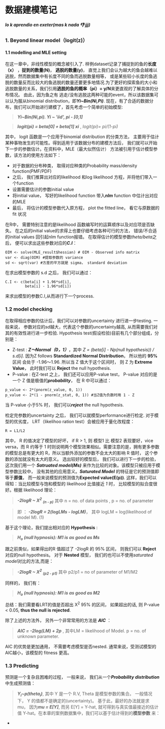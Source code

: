 # 数据建模笔记
##### lo k aprendio en exeter(mas k nada 👎 jjj)


### 1. Beyond linear model（logit(z)）
#### 1.1 modelling and MLE setting
 在这一章中，非线性模型的概念被引入了. 样例dataset记录了捕捉到的鱼的**长度（x）** ，**捉到的数量(N)**， **逃脱的数量(y)**， 直觉上我们会认为越大的鱼会越难以逃脱，然而数据集中有长度不同的鱼而逃脱数量相等，
 或是某些较小长度的鱼逃脱的数量反而比较大的鱼逃脱的数量还要更多地情况.为了更好的探索鱼的大小和逃脱数量的关系，我们引用**逃脱的鱼的概率（pi）= y/N**来更直观的了解具体的分布情况。 由此，因为鱼之有
逃走/没有逃脱这两种可能的event，所以该数据集可以认为服从binomial distribution，即***Yi~Bin(Ni,Pi)***. 现在，有了合适的数据分布，我们可以开始进行建模了，首先考虑一个简单的初始模型:

  >***Yi~Bin(Ni,pi).  Yi ~ 'iid', pi - [0,1]***
  
  >***logit(pi) = beta[0] + beta[1] xi*** , *logit(pi)= pi/(1-pi)*
  
其中， logit 函数是一个应用于binomial distribution 的分类方法， 主要用于估计某种事物发生的可能性。得到适用于该数据分布的建模方法后， 我们就可以开始下一步的参数估计。在资料中，MLE（最大似然估计）
方法被引用于估计模型参数，该方法的使用方法如下：

- 对于数据的分布种类， 取得对应种类的Probability mass/density function(PMF/PDF)
- 之后， 我们推算出对应的likelihood 和log likelihood 方程，并将他们带入一个function
- 设置需要估计的参数initial value
- 将initial value， 写好的likelihood function 带入***nlm*** function 中估计出对应的MLE
- 最后， 将估计的模型参数代入原方程， plot the fitted line， 看它与原数据的fit 状况

在R中， 需要特别注意的是likelihood 函数编写时的运算顺序以及对应项是否缺失。 在之后的initial value的求得上也要仔细考虑各种可行的方法， 错误/不合适的initial values 回引起nlm function报错。
在取得估计的模型参数*theta/beta*之后， 便可以求出这些参数对应的***C.I***：

```
OIM <- solve(MLE_result$hessian) # OIM - Observed info matrix
var <- diag(OIM) #提取参数的 variance
sd <- sqrt(var) #方差的平方就是 sigma， standard deviation
```

在求出模型参数的 s.d 之后， 我们可以通过：

```
C.I <- c(beta[i] + 1.96*sd[i],
         beta[i] - 1.96*sd[i])
```
来求出模型的参数C.I,从而进行下一个process.

### 1.2 model checking
在取得相应参数的估计后，我们可以对参数的uncertainty 进行进一步testing. 一般来说， 参数对应的*sd*越大，代表这个参数的uncertainty越高, 从而需要我们对其的有效性进行进一步检验.
Hypothesis test(假设检验)目前有几个部分组成，分别是：
- Z-test : ***Z～Normal（0，1）***，其中 *Z = (beta[i] - Np(null hypothesis)) / s.d[i]*. 因为Z follows **Standardized Normal Distribution**， 所以他的 **95%** 区间
会处于 -1.96～1.96. 所以当 Z 值大于这个区间时， 则 Z 为 **Extreme Value**， 此时我们可以 **Reject** the null hypothesis.
- P-value : 在Z-test 之上， 我们还可以应用P-value test， P-value 对应的是一个 Z 值是极值的***probability***， 在 R 中可以通过：

```
p_value <- 2*(pnorm(z_value, 0, 1))
p_value <- 2*(1 - pnorm(z_stat, 0, 1)) #当Z值为负数时用 1 - Z
```
当 P-value 小于5% 时， 我们可以***reject*** the null hypothesis.

检定完参数的uncertainty 之后， 我们可以就模型performance进行检定. 对于模型的优劣度， LRT（likelihoo ration test）会被应用于量化改程度：
    
    R = L1/L2
    
其中， R 的值决定了模型的好坏， if R > 1, 则 模型1 比 模型2 表现要好，vice versa，而 R 约等于 1 时则说明两个模型效果相似。需要注意的是，拥有更多参数的模型总是有更大的 R，所以当额外添加的参数不会太大的影响 R 值时， 这个参数的添加就没有太大的意义。 选出较好的模型后， 我们可以进行下一步的检验， 这次我们用一个 ***Satruated model(Ms)*** 来作为比较的对象。该模型只被应用于模型参数比较中， 没有其他的应用意义。***Saturated Model*** 的特征是它的预测值即等于**原值**， 而一般来说模型的预测值为**Expected value(E(p))**. 这样，我们可以得知：当比较模型与饱和模型的 likelihood 比值接近 *1* 时， 比较模型的拟合度很好。根据 likelihood 理论：

> ***-2logR ~ X<sup>2</sup> <sub>(n - p)</sub>***
其中 n = no. of data points , p = no. of parameter

>即 ： ***-2logR = 2(logLMs - logLM)***， 其中 logLM = log(likelihood of model M). (1)

基于这个理论，我们提出相对应的 **Hypothesis** :

> ***H<sub>o</sub> (null hypnosis): M1 is as good as Ms***

跟之前类似，如果得出的R 值超过了 -2logR 的 95% 区间， 则我们可以 **Reject** 对应的null hypothesis。
对于 **Nested** 模型， 我们的也可以不使用*saturated model*对比的方法,而是：
> ***-2logR ~ X<sup>2</sup> <sub>(p2 - p1)</sub>***    其中 p2/p1 = no of parameter of M1/M2

同样的， 我们有：
> ***H<sub>o</sub> (null hypnosis): M1 is as good as M2***

总结：我们需要看LRT的值是否超出 X<sup>2</sup> 95% 的区间， 如果超出的话, 则 P-value < 0.05, **thus the null is rejected**.

除了上述的方法外， 另外一个非常常用的方法是 ***AIC*** ：
>***AIC = -2log(LM) + 2p*** , 其中LM = likelihood of Model.  p = no. of unknown parameter.

AIC 的优势是更加通用， 不需要考虑模型是否nested. 通常来说，受测试模型的 AIC越小，该模型的 fitness 更高。

### 1.3 Predicting
预测是一个复杂且困难的过程， 一般来说， 我们从一个***Probability distribution***中生成预测值：
> ***Y<sub>i</sub>~p(theta<sub>i</sub>)***, 其中 Y 是一个 R.V, Theta 是模型参数的集合。
一般情况下， Y 的值都不是确定的(uncertainty)。 基于此，最好的办法就是求 mu， 因为***mu = E[Y]***, 而另 E[Y] = Y-hat, 就可得到与真实值最接近的估计值 Y-hat。在本章的案例数据集中，我们可以基于估计得到的**模型参数** 来：
- 














